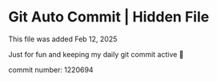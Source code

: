 # Git Auto Commit | Hidden File

This file was added Feb 12, 2025

Just for fun and keeping my daily git commit active 🤪

commit number: 1220694
